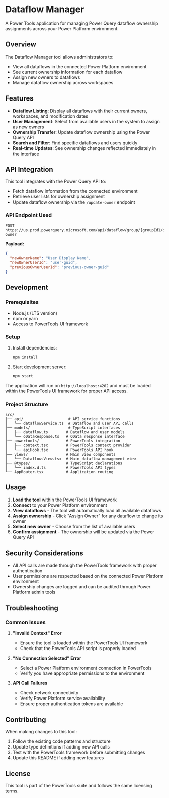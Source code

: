 # Dataflow Manager

A Power Tools application for managing Power Query dataflow ownership assignments across your Power Platform environment.

## Overview

The Dataflow Manager tool allows administrators to:
- View all dataflows in the connected Power Platform environment
- See current ownership information for each dataflow
- Assign new owners to dataflows
- Manage dataflow ownership across workspaces

## Features

- **Dataflow Listing**: Display all dataflows with their current owners, workspaces, and modification dates
- **User Management**: Select from available users in the system to assign as new owners
- **Ownership Transfer**: Update dataflow ownership using the Power Query API
- **Search and Filter**: Find specific dataflows and users quickly
- **Real-time Updates**: See ownership changes reflected immediately in the interface

## API Integration

This tool integrates with the Power Query API to:
- Fetch dataflow information from the connected environment
- Retrieve user lists for ownership assignment
- Update dataflow ownership via the `/update-owner` endpoint

### API Endpoint Used

```
POST https://us.prod.powerquery.microsoft.com/api/dataflow/group/{groupId}/dataflow/{dataflowId}/update-owner
```

**Payload:**
```json
{
  "newOwnerName": "User Display Name",
  "newOwnerUserId": "user-guid",
  "previousOwnerUserId": "previous-owner-guid"
}
```

## Development

### Prerequisites
- Node.js (LTS version)
- npm or yarn
- Access to PowerTools UI framework

### Setup
1. Install dependencies:
   ```bash
   npm install
   ```

2. Start development server:
   ```bash
   npm start
   ```

The application will run on `http://localhost:4202` and must be loaded within the PowerTools UI framework for proper API access.

### Project Structure
```
src/
├── api/                    # API service functions
│   └── dataflowService.ts  # Dataflow and user API calls
├── models/                 # TypeScript interfaces
│   ├── dataflow.ts        # Dataflow and user models
│   └── oDataResponse.ts   # OData response interface
├── powertools/            # PowerTools integration
│   ├── context.tsx        # PowerTools context provider
│   └── apiHook.tsx        # PowerTools API hook
├── views/                 # Main view components
│   └── DataflowsView.tsx  # Main dataflow management view
├── @types/                # TypeScript declarations
│   └── index.d.ts         # PowerTools API types
└── AppRouter.tsx          # Application routing
```

## Usage

1. **Load the tool** within the PowerTools UI framework
2. **Connect** to your Power Platform environment
3. **View dataflows** - The tool will automatically load all available dataflows
4. **Assign ownership** - Click "Assign Owner" for any dataflow to change its owner
5. **Select new owner** - Choose from the list of available users
6. **Confirm assignment** - The ownership will be updated via the Power Query API

## Security Considerations

- All API calls are made through the PowerTools framework with proper authentication
- User permissions are respected based on the connected Power Platform environment
- Ownership changes are logged and can be audited through Power Platform admin tools

## Troubleshooting

### Common Issues

1. **"Invalid Context" Error**
   - Ensure the tool is loaded within the PowerTools UI framework
   - Check that the PowerTools API script is properly loaded

2. **"No Connection Selected" Error**
   - Select a Power Platform environment connection in PowerTools
   - Verify you have appropriate permissions to the environment

3. **API Call Failures**
   - Check network connectivity
   - Verify Power Platform service availability
   - Ensure proper authentication tokens are available

## Contributing

When making changes to this tool:
1. Follow the existing code patterns and structure
2. Update type definitions if adding new API calls
3. Test with the PowerTools framework before submitting changes
4. Update this README if adding new features

## License

This tool is part of the PowerTools suite and follows the same licensing terms.
